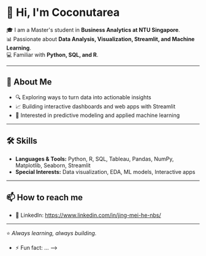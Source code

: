 # 👋 Hi, I'm Coconutarea  

🎓 I am a Master's student in **Business Analytics at NTU Singapore**.  
📊 Passionate about **Data Analysis, Visualization, Streamlit, and Machine Learning**.  
💻 Familiar with **Python, SQL, and R**.  

---

## 🚀 About Me
- 🔍 Exploring ways to turn data into actionable insights  
- 📈 Building interactive dashboards and web apps with Streamlit  
- 🤖 Interested in predictive modeling and applied machine learning  

---

## 🛠 Skills
- **Languages & Tools:** Python, R, SQL, Tableau, Pandas, NumPy, Matplotlib, Seaborn, Streamlit  
- **Special Interests:** Data visualization, EDA, ML models, Interactive apps  

---

## 📫 How to reach me 
- 💼 LinkedIn: https://www.linkedin.com/in/jing-mei-he-nbs/

---

⭐️ *Always learning, always building.*  

- ⚡ Fun fact: ...
-->
